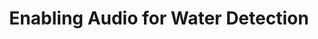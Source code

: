 ---
title: "Enabling Audio for Water Detection"
permalink: /docs/projects/waterlevel
redirect_to:
  - https://azure.github.io/Vision-AI-DevKit-Pages/docs/community_project03
excerpt: "Training ML model using audio files captured by the Vision AI DevKit."
header:
  overlay_image: /assets/images/fountain.jpg
  overlay_full: true
  teaser: /assets/images/fountain.jpg
difficulty: MEDIUM
last_modified_at: 2019-09-13
---